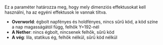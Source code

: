 Ez a paraméter határozza meg, hogy mely dimenziós effektusokat kell használni, ha az egyéni effektusok le vannak tiltva.

- **Overworld**: égbolt napfényes és holdfényes, nincs sűrű köd, a köd színe a nap magasságától függ, felhők Y=192-nél
- **A Nether**: nincs égbolt, nincsenek felhők, sűrű köd
- **A vég**: lila, statikus ég, felhők nélkül, sűrű köd nélkül